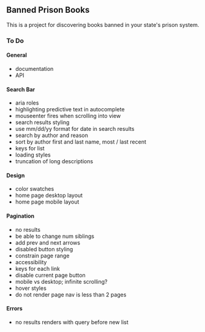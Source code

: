 ## Banned Prison Books

This is a project for discovering books banned in your state's prison system.

### To Do

#### General

- documentation
- API

#### Search Bar

- aria roles
- highlighting predictive text in autocomplete
- mouseenter fires when scrolling into view
- search results styling
- use mm/dd/yy format for date in search results
- search by author and reason
- sort by author first and last name, most / last recent
- keys for list
- loading styles
- truncation of long descriptions

#### Design

- color swatches
- home page desktop layout
- home page mobile layout

#### Pagination

- no results
- be able to change num siblings
- add prev and next arrows
- disabled button styling
- constrain page range
- accessibility
- keys for each link
- disable current page button
- mobile vs desktop; infinite scrolling?
- hover styles
- do not render page nav is less than 2 pages

#### Errors

- no results renders with query before new list

